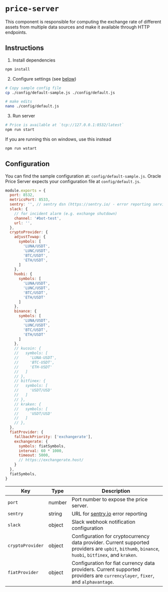 # `price-server`

This component is responsible for computing the exchange rate of different assets from multiple data sources and make it available through HTTP endpoints.

## Instructions

1. Install dependencies

```sh
npm install
```

2. Configure settings (see [below](#Configuration))

```sh
# Copy sample config file
cp ./config/default-sample.js ./config/default.js

# make edits
nano ./config/default.js
```

3. Run server

```sh
# Price is available at `tcp://127.0.0.1:8532/latest`
npm run start
```

If you are running this on windows, use this instead

```sh
npm run wstart
```

## Configuration

You can find the sample configuration at: `config/default-sample.js`. Oracle Price Server expects your configuration file at `config/default.js`.

```js
module.exports = {
  port: 8532,
  metricsPort: 8533,
  sentry: '', // sentry dsn (https://sentry.io/ - error reporting service)
  slack: {
    // for incident alarm (e.g. exchange shutdown)
    channel: '#bot-test',
    url: '',
  },
  cryptoProvider: {
    adjustTvwap: {
      symbols: [
        'LUNA/USDT',
        'LUNC/USDT',
        'BTC/USDT',
        'ETH/USDT',
      ]
    },
    huobi: {
      symbols: [
        'LUNA/USDT',
        'LUNC/USDT',
        'BTC/USDT',
        'ETH/USDT'
      ]
    },
    binance: {
      symbols: [
        'LUNA/USDT',
        'LUNC/USDT',
        'BTC/USDT',
        'ETH/USDT'
      ]
    },
    // kucoin: {
    //   symbols: [
    //     'LUNA-USDT',
    //     'BTC-USDT',
    //     'ETH-USDT'
    //   ]
    // },
    // bitfinex: {
    //   symbols: [
    //     'USDT/USD'
    //   ]
    // },
    // kraken: {
    //   symbols: [
    //     'USDT/USD'
    //   ]
    // },
  },
  fiatProvider: {
    fallbackPriority: ['exchangerate'],
    exchangerate: {
      symbols: fiatSymbols,
      interval: 60 * 1000,
      timeout: 5000,
      // https://exchangerate.host/
    }
  },
  fiatSymbols,
}
```

| Key              | Type   | Description                                                                                                                                       |
| ---------------- | ------ | ------------------------------------------------------------------------------------------------------------------------------------------------- |
| `port`           | number | Port number to expose the price server.                                                                                                           |
| `sentry`         | string | URL for [sentry.io](https://sentry.io) error reporting                                                                                            |
| `slack`          | object | Slack webhook notification configuration                                                                                                          |
| `cryptoProvider` | object | Configuration for cryptocurrency data provider. Current supported providers are `upbit`, `bithumb`, `binance`, `huobi`, `bitfinex`, and `kraken`. |
| `fiatProvider`   | object | Configuration for fiat currency data providers. Current supported providers are `currencylayer`, `fixer`, and `alphavantage`.                     |
